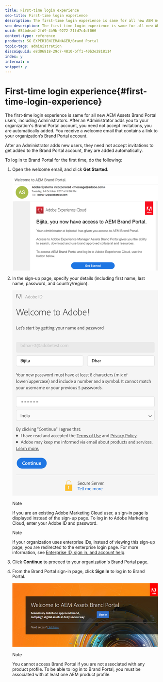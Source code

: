 ```yaml
---
title: First-time login experience
seo-title: First-time login experience
description: The first-time login experience is same for all new AEM Assets Brand Portal users, including Administrators. After an Administrator adds you to your organization's Brand Portal account, you need not accept invitations, you are automatically added. You receive a welcome email that contains a link to your organization’s Brand Portal account.
seo-description: The first-time login experience is same for all new AEM Assets Brand Portal users, including Administrators. After an Administrator adds you to your organization's Brand Portal account, you need not accept invitations, you are automatically added. You receive a welcome email that contains a link to your organization’s Brand Portal account.
uuid: 654bdead-2fd9-4b9b-9272-21fd7c4df066
content-type: reference
products: SG_EXPERIENCEMANAGER/Brand_Portal
topic-tags: administration
discoiquuid: e8d06818-29c7-4810-bff1-40b3e2818114
index: y
internal: n
snippet: y
---
```


# First-time login experience{#first-time-login-experience}

The first-time login experience is same for all new AEM Assets Brand Portal users, including Administrators. After an Administrator adds you to your organization's Brand Portal account, you need not accept invitations, you are automatically added. You receive a welcome email that contains a link to your organization’s Brand Portal account.

After an Administrator adds new users, they need not accept invitations to get added to the Brand Portal account, they are added automatically.

To log in to Brand Portal for the first time, do the following:

1. Open the welcome email, and click **Get Started**.

   ![Brand Portal welcome email](assets/onboarding_welcomeemail.png)

2. In the sign-up page, specify your details (including first name, last name, password, and country/region).

   ![Sign-up page](assets/onboarding_sign_uppage.png)

   >[!NOTE]
   >
   >If you are an existing Adobe Marketing Cloud user, a sign-in page is displayed instead of the sign-up page. To log in to Adobe Marketing Cloud, enter your Adobe ID and password.

   >[!NOTE]
   >
   >If your organization uses enterprise IDs, instead of viewing this sign-up page, you are redirected to the enterprise login page. For more information, see [Enterprise ID, sign in, and account help](https://helpx.adobe.com/in/enterprise/kb/enterprise-id-faq.html).

3. Click **Continue** to proceed to your organization's Brand Portal page.
4. From the Brand Portal sign-in page, click **Sign In** to log in to Brand Portal.

   ![Brand Portal Sign in page](assets/signin-onboarding.png)

   >[!NOTE]
   >
   >You cannot access Brand Portal if you are not associated with any product profile<!--(formerly known as product configuration&#42;)-->. To be able to log in to Brand Portal, you must be associated with at least one AEM product profile.
   >
   >
   ><!-- &#42; The nomenclature has changed from product configurations to product profiles in the new Admin Console.
